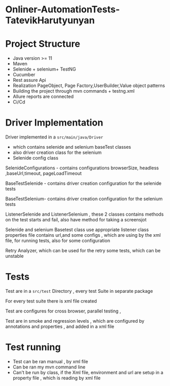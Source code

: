 # Onliner-AutomationTests-TatevikHarutyunyan
# Project Structure
* Java version >= 11
* Maven
* Selenide + selenium+ TestNG
* Cucumber 
* Rest assure Api
* Realization PageObject, Page Factory,UserBuilder,Value object patterns
* Building the project through mvn commands + testng.xml
* Allure reports are connected
* Ci/Cd
# Driver Implementation

Driver implemented in a `src/main/java/Driver`
* which contains selenide and selenium baseTest classes
* also driver creation class for the selenium 
* Selenide config class

SelenideConfigurations - contains configurations browserSize, headless ,baseUrl,timeout, pageLoadTimeout

BaseTestSelenide - contains driver creation configuration for the selenide tests

BaseTestSelenium- contains driver creation configuration for the selenium tests

ListenerSelenide and ListenerSelenium , these 2 classes contains methods on the test starts and fail, also have method for taking a screensjot 

Selenide and selenium Basetest class use appropriate listener class
properties file contains url,and some configs , which are using by the xml file, for running tests, also for some configuration

Retry Analyzer, which can be used for the retry some tests, which can be unstable

# Tests
Test are in a `src/test` Directory , every test Suite in separate package

For every test suite there is xml file created 

Test are configures for cross browser, parallel testing ,

Test are in smoke and regression levels , which are configured by annotations and properties , and added 
in a xml file

# Test running 

* Test can be ran manual , by xml file 
* Can be ran my mvn command line 
* Can't be run by class, if the Xml file, environment and url are setup in a property file , which is reading 
by xml file

